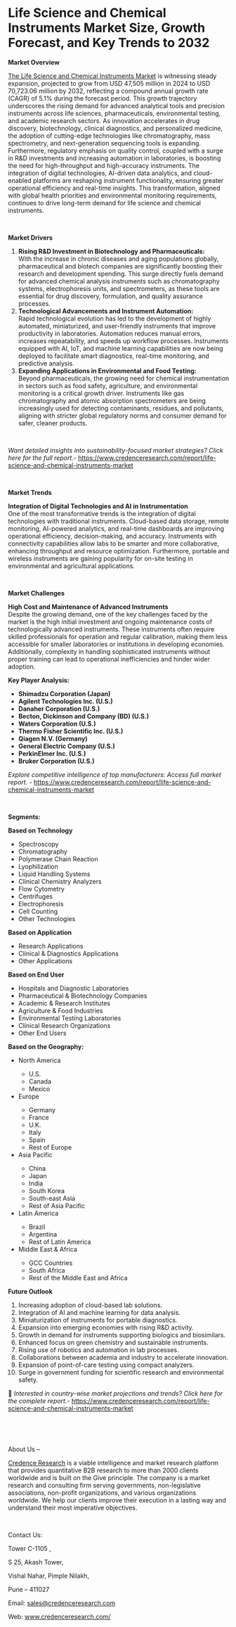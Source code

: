 # Life Science and Chemical Instruments Market Size, Growth Forecast, and Key Trends to 2032


<p><strong>Market Overview</strong></p>
<p><a href="https://www.credenceresearch.com/report/life-science-and-chemical-instruments-market">The Life Science and Chemical Instruments Market</a> is witnessing steady expansion, projected to grow from USD 47,505 million in 2024 to USD 70,723.06 million by 2032, reflecting a compound annual growth rate (CAGR) of 5.1% during the forecast period. This growth trajectory underscores the rising demand for advanced analytical tools and precision instruments across life sciences, pharmaceuticals, environmental testing, and academic research sectors. As innovation accelerates in drug discovery, biotechnology, clinical diagnostics, and personalized medicine, the adoption of cutting-edge technologies like chromatography, mass spectrometry, and next-generation sequencing tools is expanding. Furthermore, regulatory emphasis on quality control, coupled with a surge in R&amp;D investments and increasing automation in laboratories, is boosting the need for high-throughput and high-accuracy instruments. The integration of digital technologies, AI-driven data analytics, and cloud-enabled platforms are reshaping instrument functionality, ensuring greater operational efficiency and real-time insights. This transformation, aligned with global health priorities and environmental monitoring requirements, continues to drive long-term demand for life science and chemical instruments.</p>
<p><strong>&nbsp;</strong></p>
<p><strong>Market Drivers</strong></p>
<ol>
<li><strong> Rising R&amp;D Investment in Biotechnology and Pharmaceuticals:</strong><br /> With the increase in chronic diseases and aging populations globally, pharmaceutical and biotech companies are significantly boosting their research and development spending. This surge directly fuels demand for advanced chemical analysis instruments such as chromatography systems, electrophoresis units, and spectrometers, as these tools are essential for drug discovery, formulation, and quality assurance processes.</li>
<li><strong> Technological Advancements and Instrument Automation:</strong><br /> Rapid technological evolution has led to the development of highly automated, miniaturized, and user-friendly instruments that improve productivity in laboratories. Automation reduces manual errors, increases repeatability, and speeds up workflow processes. Instruments equipped with AI, IoT, and machine learning capabilities are now being deployed to facilitate smart diagnostics, real-time monitoring, and predictive analysis.</li>
<li><strong> Expanding Applications in Environmental and Food Testing:</strong><br /> Beyond pharmaceuticals, the growing need for chemical instrumentation in sectors such as food safety, agriculture, and environmental monitoring is a critical growth driver. Instruments like gas chromatography and atomic absorption spectrometers are being increasingly used for detecting contaminants, residues, and pollutants, aligning with stricter global regulatory norms and consumer demand for safer, cleaner products.</li>
</ol>
<p><strong>&nbsp;</strong></p>
<p><em>Want detailed insights into sustainability-focused market strategies? Click here for the full report.- </em><a href="https://www.credenceresearch.com/report/life-science-and-chemical-instruments-market">https://www.credenceresearch.com/report/life-science-and-chemical-instruments-market</a></p>
<p>&nbsp;</p>
<p><strong>Market Trends</strong></p>
<p><strong>Integration of Digital Technologies and AI in Instrumentation</strong><br /> One of the most transformative trends is the integration of digital technologies with traditional instruments. Cloud-based data storage, remote monitoring, AI-powered analytics, and real-time dashboards are improving operational efficiency, decision-making, and accuracy. Instruments with connectivity capabilities allow labs to be smarter and more collaborative, enhancing throughput and resource optimization. Furthermore, portable and wireless instruments are gaining popularity for on-site testing in environmental and agricultural applications.</p>
<p><strong>&nbsp;</strong></p>
<p><strong>Market Challenges</strong></p>
<p><strong>High Cost and Maintenance of Advanced Instruments</strong><br /> Despite the growing demand, one of the key challenges faced by the market is the high initial investment and ongoing maintenance costs of technologically advanced instruments. These instruments often require skilled professionals for operation and regular calibration, making them less accessible for smaller laboratories or institutions in developing economies. Additionally, complexity in handling sophisticated instruments without proper training can lead to operational inefficiencies and hinder wider adoption.</p>
<p><strong>Key Player Analysis:</strong></p>
<ul>
<li><strong>Shimadzu Corporation (Japan)</strong></li>
<li><strong>Agilent Technologies Inc. (U.S.)</strong></li>
<li><strong>Danaher Corporation (U.S.)</strong></li>
<li><strong>Becton, Dickinson and Company (BD) (U.S.)</strong></li>
<li><strong>Waters Corporation (U.S.)</strong></li>
<li><strong>Thermo Fisher Scientific Inc. (U.S.)</strong></li>
<li><strong>Qiagen N.V. (Germany)</strong></li>
<li><strong>General Electric Company (U.S.)</strong></li>
<li><strong>PerkinElmer Inc. (U.S.)</strong></li>
<li><strong>Bruker Corporation (U.S.)</strong></li>
</ul>
<p><em>Explore competitive intelligence of top manufacturers: Access full market report. - </em><a href="https://www.credenceresearch.com/report/life-science-and-chemical-instruments-market">https://www.credenceresearch.com/report/life-science-and-chemical-instruments-market</a></p>
<p>&nbsp;</p>
<p><strong>Segments:</strong></p>
<p><strong>Based on Technology</strong></p>
<ul>
<li>Spectroscopy</li>
<li>Chromatography</li>
<li>Polymerase Chain Reaction</li>
<li>Lyophilization</li>
<li>Liquid Handling Systems</li>
<li>Clinical Chemistry Analyzers</li>
<li>Flow Cytometry</li>
<li>Centrifuges</li>
<li>Electrophoresis</li>
<li>Cell Counting</li>
<li>Other Technologies</li>
</ul>
<p><strong>Based on Application</strong></p>
<ul>
<li>Research Applications</li>
<li>Clinical &amp; Diagnostics Applications</li>
<li>Other Applications</li>
</ul>
<p><strong>Based on End User</strong></p>
<ul>
<li>Hospitals and Diagnostic Laboratories</li>
<li>Pharmaceutical &amp; Biotechnology Companies</li>
<li>Academic &amp; Research Institutes</li>
<li>Agriculture &amp; Food Industries</li>
<li>Environmental Testing Laboratories</li>
<li>Clinical Research Organizations</li>
<li>Other End Users</li>
</ul>
<p><strong>Based on the Geography:</strong></p>
<ul>
<li>North America</li>
<ul>
<li>U.S.</li>
<li>Canada</li>
<li>Mexico</li>
</ul>
<li>Europe</li>
<ul>
<li>Germany</li>
<li>France</li>
<li>U.K.</li>
<li>Italy</li>
<li>Spain</li>
<li>Rest of Europe</li>
</ul>
<li>Asia Pacific</li>
<ul>
<li>China</li>
<li>Japan</li>
<li>India</li>
<li>South Korea</li>
<li>South-east Asia</li>
<li>Rest of Asia Pacific</li>
</ul>
<li>Latin America</li>
<ul>
<li>Brazil</li>
<li>Argentina</li>
<li>Rest of Latin America</li>
</ul>
<li>Middle East &amp; Africa</li>
<ul>
<li>GCC Countries</li>
<li>South Africa</li>
<li>Rest of the Middle East and Africa</li>
</ul>
</ul>
<p><strong>Future Outlook</strong></p>
<ol>
<li>Increasing adoption of cloud-based lab solutions.</li>
<li>Integration of AI and machine learning for data analysis.</li>
<li>Miniaturization of instruments for portable diagnostics.</li>
<li>Expansion into emerging economies with rising R&amp;D activity.</li>
<li>Growth in demand for instruments supporting biologics and biosimilars.</li>
<li>Enhanced focus on green chemistry and sustainable instruments.</li>
<li>Rising use of robotics and automation in lab processes.</li>
<li>Collaborations between academia and industry to accelerate innovation.</li>
<li>Expansion of point-of-care testing using compact analyzers.</li>
<li>Surge in government funding for scientific research and environmental safety.</li>
</ol>
<p>📌 <em>Interested in country-wise market projections and trends? Click here for the complete report.- </em><a href="https://www.credenceresearch.com/report/life-science-and-chemical-instruments-market">https://www.credenceresearch.com/report/life-science-and-chemical-instruments-market</a></p>
<p>&nbsp;</p>
<p>&nbsp;</p>
<p>About Us &ndash;</p>
<p><a href="https://www.credenceresearch.com/">Credence Research</a> is a viable intelligence and market research platform that provides quantitative B2B research to more than 2000 clients worldwide and is built on the Give principle. The company is a market research and consulting firm serving governments, non-legislative associations, non-profit organizations, and various organizations worldwide. We help our clients improve their execution in a lasting way and understand their most imperative objectives.</p>
<p>&nbsp;</p>
<p>Contact Us:</p>
<p>Tower C-1105 ,</p>
<p>S 25, Akash Tower,</p>
<p>Vishal Nahar, Pimple Nilakh,</p>
<p>Pune &ndash; 411027</p>
<p>Email: <a href="mailto:sales@credenceresearch.com">sales@credenceresearch.com</a></p>
<p>Web: <a href="http://www.credenceresearch.com/">www.credenceresearch.com/</a></p>
